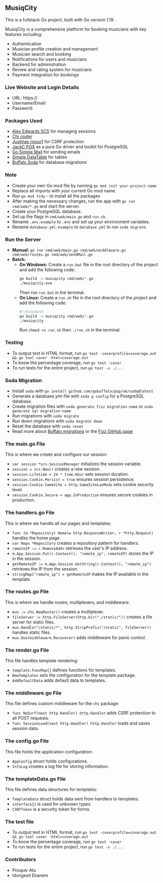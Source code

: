 ## MusiqCity

This is a fullstack Go project, built with Go version 1.19.

MusiqCity is a comprehensive platform for booking musicians with key features including:

- Authentication
- Musician profile creation and management
- Musician search and booking
- Notifications for users and musicians
- Backend for administration
- Review and rating system for musicians
- Payment integration for bookings

### Live Website and Login Details

- URL: https://
- Username/Email:
- Password:

### Packages Used

- [Alex Edwards SCS](https://github.com/alexedwards/scs/v2) for managing sessions
- [Chi router](https://github.com/go-chi/chi/v5)
- [Justinas nosurf](https://github.com/justinas/nosurf) for CSRF protection
- [JackC PGX](https://github.com/jackc/pgx/v5) as a pure Go driver and toolkit for PostgreSQL
- [Go Simple Mail](https://github.com/xhit/go-simple-mail) for sending emails
- [Simple DataTable](https://github.com/fiduswriter/Simple-DataTables) for tables
- [Buffalo Soda](https://gobuffalo.io/pt/documentation/database/soda/) for database migrations

### Note

- Create your own Go mod file by running `go mod init your-project-name`
- Replace all imports with your current Go mod name.
- Run `go mod tidy` - to install all the packages
- After making the necessary changes, run the app with `go run cmd/web/*.go`  and start the server.
- Create your PostgreSQL database.
- Set up the flags in `cmd/web/main.go` and `run.sh`.
- Rename `.env.example` to `.env` and set up your environment variables.
- Rename `database.yml.example` to `database.yml` to run `soda migrate`.

### Run the Server

- **Manual:** `go run cmd/web/main.go cmd/web/middleware.go cmd/web/routes.go cmd/web/sendMail.go`
- **Batch:**
  - **On Windows:** Create a `run.bat` file in the root directory of the project and add the following code:
    ```sh
    go build -o musiqcity cmd/web/*.go
    ./musiqcity.exe
    ```
    Then run `run.bat` in the terminal.
  - **On Linux:** Create a `run.sh` file in the root directory of the project and add the following code:
    ```sh
    #!/bin/bash
    go build -o musiqcity cmd/web/*.go
    ./musiqcity
    ```
    Run `chmod +x run.sh` then `./run.sh` in the terminal.

### Testing

- To output test in HTML format, run `go test -coverprofile=coverage.out && go tool cover -html=coverage.out`
- To know the percentage coverage, run `go test -cover`
- To run tests for the entire project, run `go test -v ./...`

### Soda Migration

- Install `soda` with `go install github.com/gobuffalo/pop/v6/soda@latest`
- Generate a database.yml file with `soda g config` for a PostgreSQL database.
- Create migration files with `soda generate fizz migration-name` or `soda generate sql migration-name`
- Run migrations with `soda migrate`
- Run down migrations with `soda migrate down`
- Reset the database with `soda reset`
- Read more about [Buffalo migrations](https://gobuffalo.io/documentation/database/migrations/) or the [Fizz GitHub page](https://github.com/gobuffalo/fizz)

### The main.go File

This is where we create and configure our session:

- `var session *scs.SessionManager` initializes the session variable.
- `session = scs.New()` creates a new session.
- `session.Lifetime = 24 * time.Hour` sets session duration.
- `session.Cookie.Persist = true` ensures session persistence.
- `session.Cookie.SameSite = http.SameSiteLaxMode` sets cookie security level.
- `session.Cookie.Secure = app.InProduction` ensures secure cookies in production.

### The handlers.go File

This is where we handle all our pages and templates:

- `func (m *Repository) Home(w http.ResponseWriter, r *http.Request)` handles the home page.
- `var Repo *Repository` creates a repository pattern for handlers.
- `remoteIP := r.RemoteAddr` retrieves the user's IP address.
- `m.App.Session.Put(r.Context(), "remote_ip", remoteIP)` stores the IP in the session.
- `getRemoteIP := m.App.Session.GetString(r.Context(), "remote_ip")` retrieves the IP from the session.
- `stringMap["remote_ip"] = getRemoteIP` makes the IP available in the template.

### The routes.go File

This is where we handle routes, multiplexers, and middleware:

- `mux := chi.NewRouter()` creates a multiplexer.
- `fileServer := http.FileServer(http.Dir("./static/"))` creates a file server for static files.
- `mux.Handle("/static/*", http.StripPrefix("/static", fileServer))` handles static files.
- `mux.Use(middleware.Recoverer)` adds middleware for panic control.

### The render.go File

This file handles template rendering:

- `template.FuncMap{}` defines functions for templates.
- `NewTemplates` sets the configuration for the template package.
- `AddDefaultData` adds default data to templates.

### The middleware.go File

This file defines custom middleware for the `chi` package:

- `func NoSurf(next http.Handler) http.Handler` adds CSRF protection to all POST requests.
- `func SessionLoad(next http.Handler) http.Handler` loads and saves session data.

### The config.go File

This file holds the application configuration:

- `AppConfig` struct holds configurations.
- `InfoLog` creates a log file for storing information.

### The templateData.go File

This file defines data structures for templates:

- `TemplateData` struct holds data sent from handlers to templates.
- `interface{}` is used for unknown types.
- `CSRFToken` is a security token for forms.

### The test file

- To output test in HTML format, run `go test -coverprofile=coverage.out && go tool cover -html=coverage.out`
- To know the percentage coverage, run `go test -cover`
- To run tests for the entire project, run `go test -v ./...`

### Contributors

- Prosper Atu
- Idongesit Ekanem
